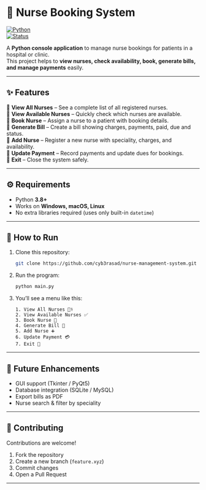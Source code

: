 # 🏥 Nurse Booking System  

[![Python](https://img.shields.io/badge/Python-3.8%2B-blue.svg)](https://www.python.org/)  
[![Status](https://img.shields.io/badge/Project-Active-success.svg)]()  

A **Python console application** to manage nurse bookings for patients in a hospital or clinic.  
This project helps to **view nurses, check availability, book, generate bills, and manage payments** easily.  

---

## ✨ Features  

🔹 **View All Nurses** – See a complete list of all registered nurses.  
🔹 **View Available Nurses** – Quickly check which nurses are available.  
🔹 **Book Nurse** – Assign a nurse to a patient with booking details.  
🔹 **Generate Bill** – Create a bill showing charges, payments, paid, due and status.  
🔹 **Add Nurse** – Register a new nurse with speciality, charges, and availability.  
🔹 **Update Payment** – Record payments and update dues for bookings.  
🔹 **Exit** – Close the system safely.  

---

## ⚙️ Requirements  

- Python **3.8+**  
- Works on **Windows, macOS, Linux**  
- No extra libraries required (uses only built-in `datetime`)  

---

## 🚀 How to Run  

1. Clone this repository:  
   ```bash
   git clone https://github.com/cyb3rasad/nurse-management-system.git
   ```

2. Run the program:  
   ```bash
   python main.py
   ```

3. You’ll see a menu like this:  
   ```
   1. View All Nurses 👩‍⚕️
   2. View Available Nurses ✅
   3. Book Nurse 📖
   4. Generate Bill 🧾
   5. Add Nurse ➕
   6. Update Payment 💳
   7. Exit 🚪
   ```

---

## 📌 Future Enhancements  

- GUI support (Tkinter / PyQt5)  
- Database integration (SQLite / MySQL)  
- Export bills as PDF  
- Nurse search & filter by speciality  

---

## 🤝 Contributing  

Contributions are welcome!  
1. Fork the repository  
2. Create a new branch (`feature.xyz`)  
3. Commit changes  
4. Open a Pull Request  

---  
